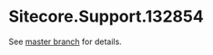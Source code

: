 # Sitecore.Support.132854

See [master branch](https://github.com/sitecoresupport/Sitecore.Support.132854) for details.